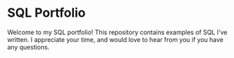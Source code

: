 # SQL Portfolio
Welcome to my SQL portfolio! This repository contains examples of SQL I've written. I appreciate your time, and would love to hear from you if you have any questions.
